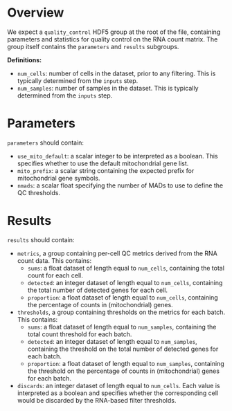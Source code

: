 # Overview

We expect a `quality_control` HDF5 group at the root of the file, containing parameters and statistics for quality control on the RNA count matrix.
The group itself contains the `parameters` and `results` subgroups.

**Definitions:**

- `num_cells`: number of cells in the dataset, prior to any filtering.
  This is typically determined from the `inputs` step.
- `num_samples`: number of samples in the dataset.
  This is typically determined from the `inputs` step.

# Parameters

`parameters` should contain:

- `use_mito_default`: a scalar integer to be interpreted as a boolean.
  This specifies whether to use the default mitochondrial gene list.
- `mito_prefix`: a scalar string containing the expected prefix for mitochondrial gene symbols.
- `nmads`: a scalar float specifying the number of MADs to use to define the QC thresholds.

# Results

`results` should contain:

- `metrics`, a group containing per-cell QC metrics derived from the RNA count data.
  This contains:
  - `sums`: a float dataset of length equal to `num_cells`, containing the total count for each cell.
  - `detected`:  an integer dataset of length equal to `num_cells`, containing the total number of detected genes for each cell.
  - `proportion`: a float dataset of length equal to `num_cells`, containing the percentage of counts in (mitochondrial) genes.
- `thresholds`, a group containing thresholds on the metrics for each batch.
  This contains:
  - `sums`: a float dataset of length equal to `num_samples`, containing the total count threshold for each batch.
  - `detected`:  an integer dataset of length equal to `num_samples`, containing the threshold on the total number of detected genes for each batch.
  - `proportion`: a float dataset of length equal to `num_samples`, containing the threshold on the percentage of counts in (mitochondrial) genes for each batch.
- `discards`: an integer dataset of length equal to `num_cells`.
  Each value is interpreted as a boolean and specifies whether the corresponding cell would be discarded by the RNA-based filter thresholds.
